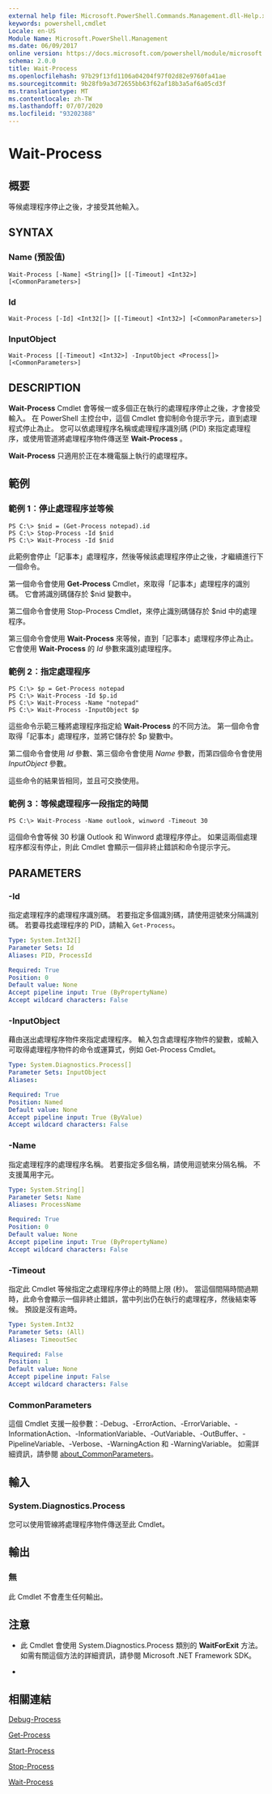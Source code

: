 ```yaml
---
external help file: Microsoft.PowerShell.Commands.Management.dll-Help.xml
keywords: powershell,cmdlet
Locale: en-US
Module Name: Microsoft.PowerShell.Management
ms.date: 06/09/2017
online version: https://docs.microsoft.com/powershell/module/microsoft.powershell.management/wait-process?view=powershell-6&WT.mc_id=ps-gethelp
schema: 2.0.0
title: Wait-Process
ms.openlocfilehash: 97b29f13fd1106a04204f97f02d82e9760fa41ae
ms.sourcegitcommit: 9b28fb9a3d72655bb63f62af18b3a5af6a05cd3f
ms.translationtype: MT
ms.contentlocale: zh-TW
ms.lasthandoff: 07/07/2020
ms.locfileid: "93202388"
---
```

# Wait-Process

## 概要
等候處理程序停止之後，才接受其他輸入。

## SYNTAX

### Name (預設值)

```
Wait-Process [-Name] <String[]> [[-Timeout] <Int32>] [<CommonParameters>]
```

### Id

```
Wait-Process [-Id] <Int32[]> [[-Timeout] <Int32>] [<CommonParameters>]
```

### InputObject

```
Wait-Process [[-Timeout] <Int32>] -InputObject <Process[]> [<CommonParameters>]
```

## DESCRIPTION

**Wait-Process** Cmdlet 會等候一或多個正在執行的處理程序停止之後，才會接受輸入。
在 PowerShell 主控台中，這個 Cmdlet 會抑制命令提示字元，直到處理程式停止為止。
您可以依處理程序名稱或處理程序識別碼 (PID) 來指定處理程序，或使用管道將處理程序物件傳送至 **Wait-Process** 。

**Wait-Process** 只適用於正在本機電腦上執行的處理程序。

## 範例

### 範例 1︰停止處理程序並等候

```
PS C:\> $nid = (Get-Process notepad).id
PS C:\> Stop-Process -Id $nid
PS C:\> Wait-Process -Id $nid
```

此範例會停止「記事本」處理程序，然後等候該處理程序停止之後，才繼續進行下一個命令。

第一個命令會使用 **Get-Process** Cmdlet，來取得「記事本」處理程序的識別碼。
它會將識別碼儲存於 $nid 變數中。

第二個命令會使用 Stop-Process Cmdlet，來停止識別碼儲存於 $nid 中的處理程序。

第三個命令會使用 **Wait-Process** 來等候，直到「記事本」處理程序停止為止。
它會使用 **Wait-Process** 的 *Id* 參數來識別處理程序。

### 範例 2︰指定處理程序

```
PS C:\> $p = Get-Process notepad
PS C:\> Wait-Process -Id $p.id
PS C:\> Wait-Process -Name "notepad"
PS C:\> Wait-Process -InputObject $p
```

這些命令示範三種將處理程序指定給 **Wait-Process** 的不同方法。
第一個命令會取得「記事本」處理程序，並將它儲存於 $p 變數中。

第二個命令會使用 *Id* 參數、第三個命令會使用 *Name* 參數，而第四個命令會使用 *InputObject* 參數。

這些命令的結果皆相同，並且可交換使用。

### 範例 3︰等候處理程序一段指定的時間

```
PS C:\> Wait-Process -Name outlook, winword -Timeout 30
```

這個命令會等候 30 秒讓 Outlook 和 Winword 處理程序停止。
如果這兩個處理程序都沒有停止，則此 Cmdlet 會顯示一個非終止錯誤和命令提示字元。

## PARAMETERS

### -Id

指定處理程序的處理程序識別碼。
若要指定多個識別碼，請使用逗號來分隔識別碼。
若要尋找處理程序的 PID，請輸入 `Get-Process`。

```yaml
Type: System.Int32[]
Parameter Sets: Id
Aliases: PID, ProcessId

Required: True
Position: 0
Default value: None
Accept pipeline input: True (ByPropertyName)
Accept wildcard characters: False
```

### -InputObject

藉由送出處理程序物件來指定處理程序。
輸入包含處理程序物件的變數，或輸入可取得處理程序物件的命令或運算式，例如 Get-Process Cmdlet。

```yaml
Type: System.Diagnostics.Process[]
Parameter Sets: InputObject
Aliases:

Required: True
Position: Named
Default value: None
Accept pipeline input: True (ByValue)
Accept wildcard characters: False
```

### -Name

指定處理程序的處理程序名稱。
若要指定多個名稱，請使用逗號來分隔名稱。
不支援萬用字元。

```yaml
Type: System.String[]
Parameter Sets: Name
Aliases: ProcessName

Required: True
Position: 0
Default value: None
Accept pipeline input: True (ByPropertyName)
Accept wildcard characters: False
```

### -Timeout

指定此 Cmdlet 等候指定之處理程序停止的時間上限 (秒)。
當這個間隔時間過期時，此命令會顯示一個非終止錯誤，當中列出仍在執行的處理程序，然後結束等候。
預設是沒有逾時。

```yaml
Type: System.Int32
Parameter Sets: (All)
Aliases: TimeoutSec

Required: False
Position: 1
Default value: None
Accept pipeline input: False
Accept wildcard characters: False
```

### CommonParameters

這個 Cmdlet 支援一般參數：-Debug、-ErrorAction、-ErrorVariable、-InformationAction、-InformationVariable、-OutVariable、-OutBuffer、-PipelineVariable、-Verbose、-WarningAction 和 -WarningVariable。 如需詳細資訊，請參閱 [about_CommonParameters](https://go.microsoft.com/fwlink/?LinkID=113216)。

## 輸入

### System.Diagnostics.Process

您可以使用管線將處理程序物件傳送至此 Cmdlet。

## 輸出

### 無

此 Cmdlet 不會產生任何輸出。

## 注意

* 此 Cmdlet 會使用 System.Diagnostics.Process 類別的 **WaitForExit** 方法。 如需有關這個方法的詳細資訊，請參閱 Microsoft .NET Framework SDK。

*

## 相關連結

[Debug-Process](Debug-Process.md)

[Get-Process](Get-Process.md)

[Start-Process](Start-Process.md)

[Stop-Process](Stop-Process.md)

[Wait-Process](Wait-Process.md)
